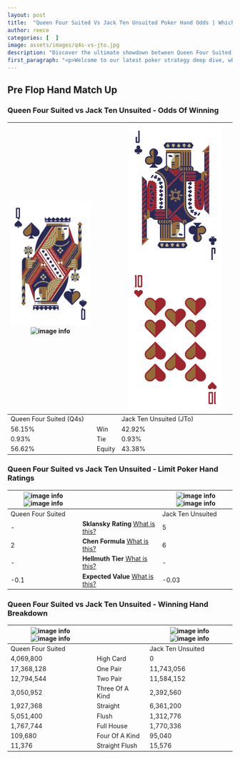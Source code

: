 ```yaml
---
layout: post
title:  "Queen Four Suited Vs Jack Ten Unsuited Poker Hand Odds | Which Is The Better Hand In Poker? A Complete Guide"
author: reece
categories: [  ]
image: assets/images/q4s-vs-jto.jpg
description: "Discover the ultimate showdown between Queen Four Suited and Jack Ten Unsuited in poker! Uncover the odds, strategies, and scenarios where one hand triumphs over the other. Get ready to up your poker game with this thrilling analysis."
first_paragraph: "<p>Welcome to our latest poker strategy deep dive, where we're pitting two distinct hands against each other in a high-stakes showdown: Queen Four Suited vs Jack Ten Unsuited.</p><p>In the dynamic world of poker, every decision counts, and knowing which hand holds the upper hand is key to your success at the table.</p><p>In this article, we'll dissect these two hands, explore the scenarios where one dominates the other, and equip you with the knowledge to make strategic choices that can tip the odds in your favor.</p><p>Get ready to unravel the intriguing dynamics of these poker hands and elevate your game to new heights.</p>"
---
```




[comment]: # (sp0)

## Pre Flop Hand Match Up

<div class="table hand-ratings" markdown="1"> 



### Queen Four Suited vs Jack Ten Unsuited - Odds Of Winning


    
| ![image info](assets/images/hand1/q.png) ![image info](assets/images/hand1/4s.png) |  | ![image info](assets/images/hand2/j.png) ![image info](assets/images/hand2/to.png) |
| -------- | -------- | -------- |
| Queen Four Suited (Q4s) |  | Jack Ten Unsuited (JTo) |
| 56.15% | Win | 42.92% |
| 0.93% | Tie | 0.93% |
| 56.62% | Equity | 43.38% |




[comment]: # (sp1)



### Queen Four Suited vs Jack Ten Unsuited - Limit Poker Hand Ratings


    
| ![image info](https://www.riverpairs.com/assets/images/hand1/q.png) ![image info](https://www.riverpairs.com/assets/images/hand1/4s.png) |  | ![image info](https://www.riverpairs.com/assets/images/hand2/j.png) ![image info](https://www.riverpairs.com/assets/images/hand2/to.png) |
| -------- | -------- | -------- |
| Queen Four Suited |  | Jack Ten Unsuited |
| - | **Sklansky Rating** [What is this?](/sklansky-rating-explained) | 5 |
| 2 | **Chen Formula** [What is this?](/chen-formula-explained) | 6 |
| - | **Hellmuth Tier** [What is this?](/Hellmuth-tier-explained) | - |
| -0.1 | **Expected Value** [What is this?](/expected-value-explained) | -0.03 |




[comment]: # (sp2)



### Queen Four Suited vs Jack Ten Unsuited - Winning Hand Breakdown


    
| ![image info](https://www.riverpairs.com/assets/images/hand1/q.png) ![image info](https://www.riverpairs.com/assets/images/hand1/4s.png) |  | ![image info](https://www.riverpairs.com/assets/images/hand2/j.png) ![image info](https://www.riverpairs.com/assets/images/hand2/to.png) |
| -------- | -------- | -------- |
| Queen Four Suited |  | Jack Ten Unsuited |
| 4,069,800 | High Card | 0 |
| 17,368,128 | One Pair | 11,743,056 |
| 12,794,544 | Two Pair | 11,584,152 |
| 3,050,952 | Three Of A Kind | 2,392,560 |
| 1,927,368 | Straight | 6,361,200 |
| 5,051,400 | Flush | 1,312,776 |
| 1,767,744 | Full House | 1,770,336 |
| 109,680 | Four Of A Kind | 95,040 |
| 11,376 | Straight Flush | 15,576 |




[comment]: # (sp3)



</div>

[comment]: # (sp4)



[comment]: # (sp5)

